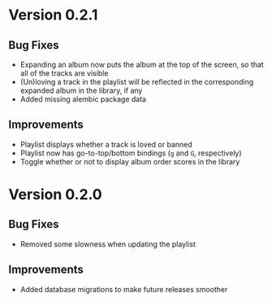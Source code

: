 Version 0.2.1
=============

Bug Fixes
----------
- Expanding an album now puts the album at the top of the screen, so that
  all of the tracks are visible
- (Un)loving a track in the playlist will be reflected in the corresponding
  expanded album in the library, if any
- Added missing alembic package data

Improvements
------------
- Playlist displays whether a track is loved or banned
- Playlist now has go-to-top/bottom bindings (`g` and `G`, respectively)
- Toggle whether or not to display album order scores in the library


Version 0.2.0
=============

Bug Fixes
----------
- Removed some slowness when updating the playlist

Improvements
-------------
- Added database migrations to make future releases smoother
